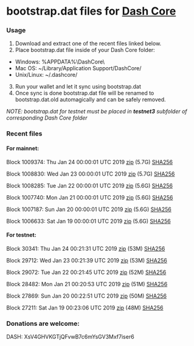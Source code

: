 # bootstrap.dat files for [Dash Core](https://www.dash.org)

### Usage

1. Download and extract one of the recent files linked below.
2. Place bootstrap.dat file inside of your Dash Core folder:
 - Windows: %APPDATA%\DashCore\
 - Mac OS: ~/Library/Application Support/DashCore/
 - Unix/Linux: ~/.dashcore/
3. Run your wallet and let it sync using bootstrap.dat
4. Once sync is done bootstrap.dat file will be renamed to bootstrap.dat.old automagically and can be safely removed.

_NOTE: bootstrap.dat for testnet must be placed in **testnet3** subfolder of corresponding Dash Core folder_

### Recent files

#### For mainnet:

Block 1009374: Thu Jan 24 00:00:01 UTC 2019 [zip](https://dash-bootstrap.ams3.digitaloceanspaces.com/mainnet/2019-01-24/bootstrap.dat.zip) (5.7G) [SHA256](https://dash-bootstrap.ams3.digitaloceanspaces.com/mainnet/2019-01-24/sha256.txt)

Block 1008830: Wed Jan 23 00:00:01 UTC 2019 [zip](https://dash-bootstrap.ams3.digitaloceanspaces.com/mainnet/2019-01-23/bootstrap.dat.zip) (5.7G) [SHA256](https://dash-bootstrap.ams3.digitaloceanspaces.com/mainnet/2019-01-23/sha256.txt)

Block 1008285: Tue Jan 22 00:00:01 UTC 2019 [zip](https://dash-bootstrap.ams3.digitaloceanspaces.com/mainnet/2019-01-22/bootstrap.dat.zip) (5.6G) [SHA256](https://dash-bootstrap.ams3.digitaloceanspaces.com/mainnet/2019-01-22/sha256.txt)

Block 1007740: Mon Jan 21 00:00:01 UTC 2019 [zip](https://dash-bootstrap.ams3.digitaloceanspaces.com/mainnet/2019-01-21/bootstrap.dat.zip) (5.6G) [SHA256](https://dash-bootstrap.ams3.digitaloceanspaces.com/mainnet/2019-01-21/sha256.txt)

Block 1007187: Sun Jan 20 00:00:01 UTC 2019 [zip](https://dash-bootstrap.ams3.digitaloceanspaces.com/mainnet/2019-01-20/bootstrap.dat.zip) (5.6G) [SHA256](https://dash-bootstrap.ams3.digitaloceanspaces.com/mainnet/2019-01-20/sha256.txt)

Block 1006633: Sat Jan 19 00:00:01 UTC 2019 [zip](https://dash-bootstrap.ams3.digitaloceanspaces.com/mainnet/2019-01-19/bootstrap.dat.zip) (5.6G) [SHA256](https://dash-bootstrap.ams3.digitaloceanspaces.com/mainnet/2019-01-19/sha256.txt)


#### For testnet:

Block 30341: Thu Jan 24 00:21:31 UTC 2019 [zip](https://dash-bootstrap.ams3.digitaloceanspaces.com/testnet/2019-01-24/bootstrap.dat.zip) (53M) [SHA256](https://dash-bootstrap.ams3.digitaloceanspaces.com/testnet/2019-01-24/sha256.txt)

Block 29712: Wed Jan 23 00:21:39 UTC 2019 [zip](https://dash-bootstrap.ams3.digitaloceanspaces.com/testnet/2019-01-23/bootstrap.dat.zip) (53M) [SHA256](https://dash-bootstrap.ams3.digitaloceanspaces.com/testnet/2019-01-23/sha256.txt)

Block 29072: Tue Jan 22 00:21:45 UTC 2019 [zip](https://dash-bootstrap.ams3.digitaloceanspaces.com/testnet/2019-01-22/bootstrap.dat.zip) (52M) [SHA256](https://dash-bootstrap.ams3.digitaloceanspaces.com/testnet/2019-01-22/sha256.txt)

Block 28482: Mon Jan 21 00:20:53 UTC 2019 [zip](https://dash-bootstrap.ams3.digitaloceanspaces.com/testnet/2019-01-21/bootstrap.dat.zip) (51M) [SHA256](https://dash-bootstrap.ams3.digitaloceanspaces.com/testnet/2019-01-21/sha256.txt)

Block 27869: Sun Jan 20 00:22:51 UTC 2019 [zip](https://dash-bootstrap.ams3.digitaloceanspaces.com/testnet/2019-01-20/bootstrap.dat.zip) (50M) [SHA256](https://dash-bootstrap.ams3.digitaloceanspaces.com/testnet/2019-01-20/sha256.txt)

Block 27211: Sat Jan 19 00:23:06 UTC 2019 [zip](https://dash-bootstrap.ams3.digitaloceanspaces.com/testnet/2019-01-19/bootstrap.dat.zip) (48M) [SHA256](https://dash-bootstrap.ams3.digitaloceanspaces.com/testnet/2019-01-19/sha256.txt)


### Donations are welcome:

DASH: XsV4GHVKGTjQFvwB7c6mYsGV3Mxf7iser6
